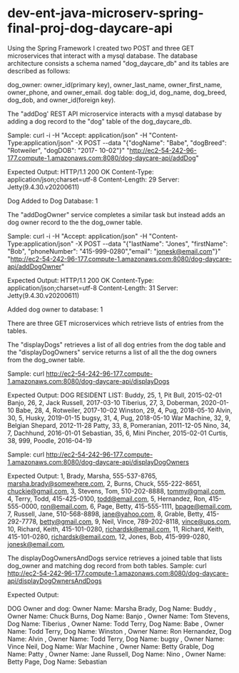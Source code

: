 # dev-ent-java-microserv-spring-final-proj-dog-daycare-api

Using the Spring Framework I created two POST and three GET microservices that interact with a mysql database.  The database architecture consists a schema named "dog_daycare_db" and its tables are described as follows:  

  dog_owner: owner_id(primary key), owner_last_name, owner_first_name, owner_phone, and owner_email. 
  dog table: dog_id, dog_name, dog_breed, dog_dob, and owner_id(foreign key). 

The "addDog' REST API microservice interacts with a mysql database by adding a dog record to the "dog" table of the dog_daycare_db.  

  Sample:
  curl -i -H "Accept: application/json" -H "Content-Type:application/json" -X POST --data "{\"dogName\": \"Babe\", \"dogBreed\": \"Rotweiler\", \"dogDOB\":       \"2017-
  10-02\"}" "http://ec2-54-242-96-177.compute-1.amazonaws.com:8080/dog-daycare-api/addDog"
  
  Expected Output:
  HTTP/1.1 200 OK
  Content-Type: application/json;charset=utf-8
  Content-Length: 29
  Server: Jetty(9.4.30.v20200611)

Dog Added to Dog Database: 1

The "addDogOwner" service completes a similar task but instead adds an dog owner record to the the dog_owner table.  

  Sample:
  curl -i -H "Accept: application/json" -H "Content-Type:application/json" -X POST --data "{\"lastName\": \"Jones\", \"firstName\": \"Bob\", \"phoneNumber\": \"415-999-0280\",\"email\": \"jonesk@email.com\"}" "http://ec2-54-242-96-177.compute-1.amazonaws.com:8080/dog-daycare-api/addDogOwner"

  Expected Output:
  HTTP/1.1 200 OK
  Content-Type: application/json;charset=utf-8
  Content-Length: 31
  Server: Jetty(9.4.30.v20200611)

  Added dog owner to database: 1

There are three GET microservices which retrieve lists of entries from the tables.  

The "displayDogs" retrieves a list of all dog entries from the dog table and the "displayDogOwners" service returns a list of all the the dog owners from the dog_owner table.  

  Sample:
  curl http://ec2-54-242-96-177.compute-1.amazonaws.com:8080/dog-daycare-api/displayDogs

  Expected Output:
  DOG RESIDENT LIST:
  Buddy, 25, 1, Pit Bull, 2015-02-01
  Banjo, 26, 2, Jack Russell, 2017-03-10
  Tiberius, 27, 3, Doberman, 2020-01-10
  Babe, 28, 4, Rotweiler, 2017-10-02
  Winston, 29, 4, Pug, 2018-05-10
  Alvin, 30, 5, Husky, 2019-01-15
  bugsy, 31, 4, Pug, 2018-05-10
  War Machine, 32, 9, Belgian Shepard, 2012-11-28
  Patty, 33, 8, Pomeranian, 2011-12-05
  Nino, 34, 7, Dachhund, 2016-01-01
  Sebastian, 35, 6, Mini Pincher, 2015-02-01
  Curtis, 38, 999, Poodle, 2016-04-19
  
  Sample:
  curl http://ec2-54-242-96-177.compute-1.amazonaws.com:8080/dog-daycare-api/displayDogOwners

  Expected Output:
  1, Brady, Marsha, 555-537-8765, marsha.brady@somewhere.com, 
  2, Burns, Chuck, 555-222-8651, chuckie@gmail.com, 
  3, Stevens, Tom, 510-202-8888, tommy@gmail.com, 
  4, Terry, Todd, 415-425-0100, todd@email.com, 
  5, Hernandez, Ron, 415-555-0000, ron@email.com, 
  6, Page, Betty, 415-555-1111, bpage@email.com, 
  7, Russell, Jane, 510-568-8898, jane@yahoo.com, 
  8, Grable, Betty, 415-292-7778, betty@gmail.com, 
  9, Neil, Vince, 789-202-8118, vince@ups.com, 
  10, Richard, Keith, 415-101-0280, richardsk@email.com, 
  11, Richard, Keith, 415-101-0280, richardsk@email.com, 
  12, Jones, Bob, 415-999-0280, jonesk@email.com, 

The displayDogOwnersAndDogs service retrieves a joined table that lists dog_owner and matching dog record from both tables.
  Sample:
  curl http://ec2-54-242-96-177.compute-1.amazonaws.com:8080/dog-daycare-api/displayDogOwnersAndDogs
  
  Expected Output:
  
  DOG Owner and dog:
  Owner Name: Marsha Brady, Dog Name: Buddy , 
  Owner Name: Chuck Burns, Dog Name: Banjo , 
  Owner Name: Tom Stevens, Dog Name: Tiberius , 
  Owner Name: Todd Terry, Dog Name: Babe , 
  Owner Name: Todd Terry, Dog Name: Winston , 
  Owner Name: Ron Hernandez, Dog Name: Alvin , 
  Owner Name: Todd Terry, Dog Name: bugsy , 
  Owner Name: Vince Neil, Dog Name: War Machine , 
  Owner Name: Betty Grable, Dog Name: Patty , 
  Owner Name: Jane Russell, Dog Name: Nino , 
  Owner Name: Betty Page, Dog Name: Sebastian 
  
